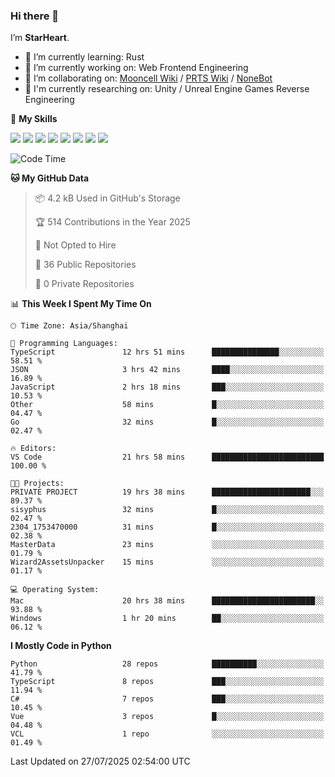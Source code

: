 ### Hi there 👋

I’m **StarHeart**.

- 🌱 I’m currently learning: Rust
- 🔭 I’m currently working on: Web Frontend Engineering
- 👯 I’m collaborating on: [Mooncell Wiki](https://fgo.wiki/) / [PRTS Wiki](http://prts.wiki/) / [NoneBot](https://github.com/nonebot)
- 🔬 I'm currently researching on: Unity / Unreal Engine Games Reverse Engineering

🌟 **My Skills**

![](https://img.shields.io/badge/-Python-3e74a2?style=flat-square&logo=Python&logoColor=fff)
![](https://img.shields.io/badge/-Node.js-339933?style=flat-square&logo=node.js&logoColor=fff)
![](https://img.shields.io/badge/-Vue-4fc08d?style=flat-square&logo=vue.js&logoColor=fff)
![](https://img.shields.io/badge/-React-2d98ce?style=flat-square&logo=React&logoColor=fff)
![](https://img.shields.io/badge/-TypeScript-3178C6?style=flat-square&logo=TypeScript&logoColor=fff)
![](https://img.shields.io/badge/-Docker-2496ED?style=flat-square&logo=Docker&logoColor=fff)
![](https://img.shields.io/badge/-Linux-000000?style=flat-square&logo=Linux&logoColor=fff)
![](https://img.shields.io/badge/-Dotnet-512bd4?style=flat-square&logo=.net&logoColor=fff)

<!--START_SECTION:waka-->
![Code Time](http://img.shields.io/badge/Code%20Time-1%2C672%20hrs%2045%20mins-blue)

**🐱 My GitHub Data** 

> 📦 4.2 kB Used in GitHub's Storage 
 > 
> 🏆 514 Contributions in the Year 2025
 > 
> 🚫 Not Opted to Hire
 > 
> 📜 36 Public Repositories 
 > 
> 🔑 0 Private Repositories 
 > 
📊 **This Week I Spent My Time On** 

```text
🕑︎ Time Zone: Asia/Shanghai

💬 Programming Languages: 
TypeScript               12 hrs 51 mins      ███████████████░░░░░░░░░░   58.51 % 
JSON                     3 hrs 42 mins       ████░░░░░░░░░░░░░░░░░░░░░   16.89 % 
JavaScript               2 hrs 18 mins       ███░░░░░░░░░░░░░░░░░░░░░░   10.53 % 
Other                    58 mins             █░░░░░░░░░░░░░░░░░░░░░░░░   04.47 % 
Go                       32 mins             █░░░░░░░░░░░░░░░░░░░░░░░░   02.47 % 

🔥 Editors: 
VS Code                  21 hrs 58 mins      █████████████████████████   100.00 % 

🐱‍💻 Projects: 
PRIVATE PROJECT          19 hrs 38 mins      ██████████████████████░░░   89.37 % 
sisyphus                 32 mins             █░░░░░░░░░░░░░░░░░░░░░░░░   02.47 % 
2304_1753470000          31 mins             █░░░░░░░░░░░░░░░░░░░░░░░░   02.38 % 
MasterData               23 mins             ░░░░░░░░░░░░░░░░░░░░░░░░░   01.79 % 
Wizard2AssetsUnpacker    15 mins             ░░░░░░░░░░░░░░░░░░░░░░░░░   01.17 % 

💻 Operating System: 
Mac                      20 hrs 38 mins      ███████████████████████░░   93.88 % 
Windows                  1 hr 20 mins        ██░░░░░░░░░░░░░░░░░░░░░░░   06.12 % 
```

**I Mostly Code in Python** 

```text
Python                   28 repos            ██████████░░░░░░░░░░░░░░░   41.79 % 
TypeScript               8 repos             ███░░░░░░░░░░░░░░░░░░░░░░   11.94 % 
C#                       7 repos             ███░░░░░░░░░░░░░░░░░░░░░░   10.45 % 
Vue                      3 repos             █░░░░░░░░░░░░░░░░░░░░░░░░   04.48 % 
VCL                      1 repo              ░░░░░░░░░░░░░░░░░░░░░░░░░   01.49 % 
```




 Last Updated on 27/07/2025 02:54:00 UTC
<!--END_SECTION:waka-->
